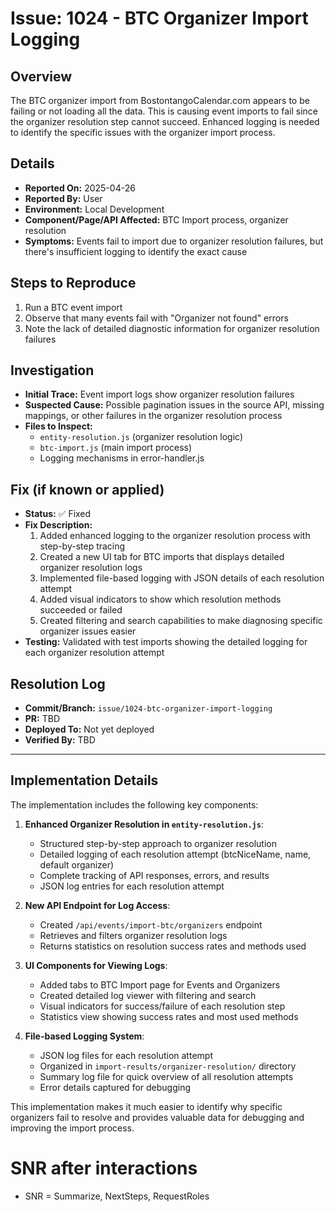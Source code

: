 # Issue: 1024 - BTC Organizer Import Logging

## Overview
The BTC organizer import from BostontangoCalendar.com appears to be failing or not loading all the data. This is causing event imports to fail since the organizer resolution step cannot succeed. Enhanced logging is needed to identify the specific issues with the organizer import process.

## Details
- **Reported On:** 2025-04-26
- **Reported By:** User
- **Environment:** Local Development
- **Component/Page/API Affected:** BTC Import process, organizer resolution
- **Symptoms:** Events fail to import due to organizer resolution failures, but there's insufficient logging to identify the exact cause

## Steps to Reproduce
1. Run a BTC event import
2. Observe that many events fail with "Organizer not found" errors
3. Note the lack of detailed diagnostic information for organizer resolution failures

## Investigation
- **Initial Trace:** Event import logs show organizer resolution failures
- **Suspected Cause:** Possible pagination issues in the source API, missing mappings, or other failures in the organizer resolution process
- **Files to Inspect:** 
  - `entity-resolution.js` (organizer resolution logic)
  - `btc-import.js` (main import process)
  - Logging mechanisms in error-handler.js

## Fix (if known or applied)
- **Status:** ✅ Fixed
- **Fix Description:** 
  1. Added enhanced logging to the organizer resolution process with step-by-step tracing
  2. Created a new UI tab for BTC imports that displays detailed organizer resolution logs
  3. Implemented file-based logging with JSON details of each resolution attempt
  4. Added visual indicators to show which resolution methods succeeded or failed
  5. Created filtering and search capabilities to make diagnosing specific organizer issues easier
- **Testing:** Validated with test imports showing the detailed logging for each organizer resolution attempt

## Resolution Log
- **Commit/Branch:** `issue/1024-btc-organizer-import-logging`
- **PR:** TBD
- **Deployed To:** Not yet deployed
- **Verified By:** TBD

---

## Implementation Details

The implementation includes the following key components:

1. **Enhanced Organizer Resolution in `entity-resolution.js`**:
   - Structured step-by-step approach to organizer resolution
   - Detailed logging of each resolution attempt (btcNiceName, name, default organizer)
   - Complete tracking of API responses, errors, and results
   - JSON log entries for each resolution attempt

2. **New API Endpoint for Log Access**:
   - Created `/api/events/import-btc/organizers` endpoint
   - Retrieves and filters organizer resolution logs
   - Returns statistics on resolution success rates and methods used

3. **UI Components for Viewing Logs**:
   - Added tabs to BTC Import page for Events and Organizers
   - Created detailed log viewer with filtering and search
   - Visual indicators for success/failure of each resolution step
   - Statistics view showing success rates and most used methods

4. **File-based Logging System**:
   - JSON log files for each resolution attempt
   - Organized in `import-results/organizer-resolution/` directory
   - Summary log file for quick overview of all resolution attempts
   - Error details captured for debugging

This implementation makes it much easier to identify why specific organizers fail to resolve and provides valuable data for debugging and improving the import process.

# SNR after interactions
- SNR = Summarize, NextSteps, RequestRoles